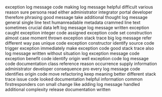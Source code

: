 exception log message code making log message helpful difficult various reason sure persona read either administrator integrator portal developer therefore phrasing good message take additional thought log message general single line text humanreadable metadata crammed line text sometimes crucial data left log message log message written exception caught exception integer code assigned exception code set construction almost case moment thrown exception stack trace big log message refer different way pas unique code exception constructor identify source code trigger exception immediately make exception code good stack trace also log message written without situation log exception message code exception benefit code identify origin well exception code log message code documentation class reference reason occurrence supply information administrator developer consequence pro every log message code identifies origin code move refactoring keep meaning better different stack trace issue code looked documentation helpful information common firstresponders con small change like adding log message handled additional complexity release documentation written